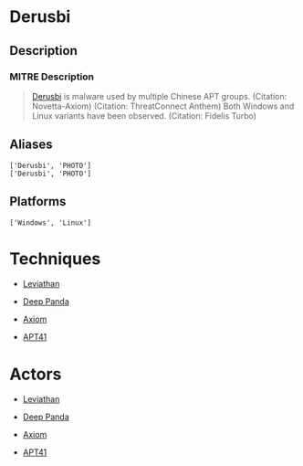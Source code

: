
# Derusbi

## Description

### MITRE Description

> [Derusbi](https://attack.mitre.org/software/S0021) is malware used by multiple Chinese APT groups. (Citation: Novetta-Axiom) (Citation: ThreatConnect Anthem) Both Windows and Linux variants have been observed. (Citation: Fidelis Turbo)

## Aliases

```
['Derusbi', 'PHOTO']
['Derusbi', 'PHOTO']
```

## Platforms

```
['Windows', 'Linux']
```

# Techniques


* [Leviathan](../techniques/Leviathan.md)

* [Deep Panda](../techniques/Deep-Panda.md)
    
* [Axiom](../techniques/Axiom.md)
    
* [APT41](../techniques/APT41.md)
    

# Actors


* [Leviathan](../actors/Leviathan.md)

* [Deep Panda](../actors/Deep-Panda.md)
    
* [Axiom](../actors/Axiom.md)
    
* [APT41](../actors/APT41.md)
    
